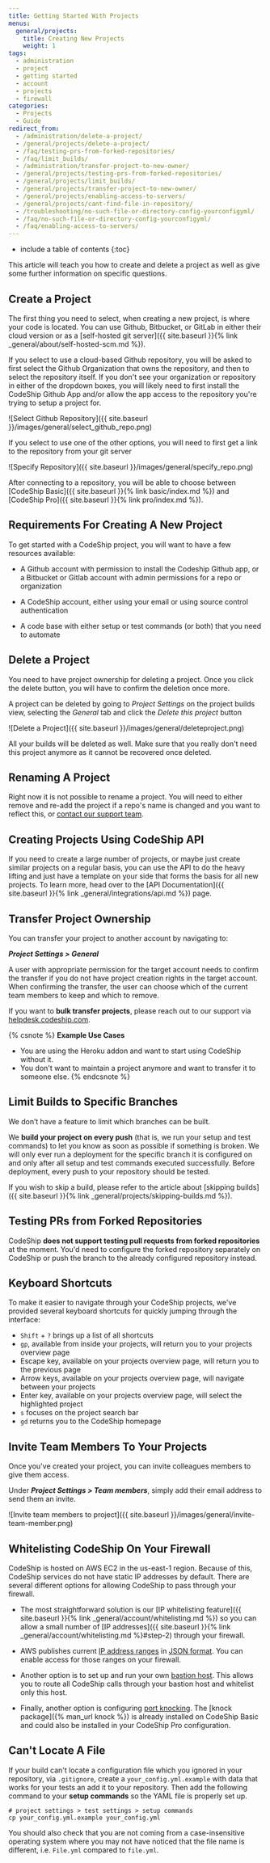```yaml
---
title: Getting Started With Projects
menus:
  general/projects:
    title: Creating New Projects
    weight: 1
tags:
  - administration
  - project
  - getting started
  - account
  - projects
  - firewall
categories:
  - Projects
  - Guide
redirect_from:
  - /administration/delete-a-project/
  - /general/projects/delete-a-project/
  - /faq/testing-prs-from-forked-repositories/
  - /faq/limit_builds/
  - /administration/transfer-project-to-new-owner/
  - /general/projects/testing-prs-from-forked-repositories/
  - /general/projects/limit_builds/
  - /general/projects/transfer-project-to-new-owner/
  - /general/projects/enabling-access-to-servers/
  - /general/projects/cant-find-file-in-repository/
  - /troubleshooting/no-such-file-or-directory-config-yourconfigyml/
  - /faq/no-such-file-or-directory-config-yourconfigyml/
  - /faq/enabling-access-to-servers/
---
```


* include a table of contents
{:toc}

This article will teach you how to create and delete a project as well as give some further information on specific questions.

## Create a Project

The first thing you need to select, when creating a new project, is where your code is located. You can use Github, Bitbucket, or GitLab in either their cloud version or as a [self-hosted git server]({{ site.baseurl }}{% link _general/about/self-hosted-scm.md %}).

If you select to use a cloud-based Github repository, you will be asked to first select the Github Organization that owns the repository, and then to select the repository itself. If you don't see your organization or repository in either of the dropdown boxes, you will likely need to first install the CodeShip Github App and/or allow the app access to the repository you're trying to setup a project for.

![Select Github Repository]({{ site.baseurl }}/images/general/select_github_repo.png)

If you select to use one of the other options, you will need to first get a link to the repository from your git server

![Specify Repository]({{ site.baseurl }}/images/general/specify_repo.png)

After connecting to a repository, you will be able to choose between [CodeShip Basic]({{ site.baseurl }}{% link basic/index.md %}) and [CodeShip Pro]({{ site.baseurl }}{% link pro/index.md %}).

## Requirements For Creating A New Project

To get started with a CodeShip project, you will want to have a few resources available:

- A Github account with permission to install the Codeship Github app, or a Bitbucket or Gitlab account with admin permissions for a repo or organization

- A CodeShip account, either using your email or using source control authentication

- A code base with either setup or test commands (or both) that you need to automate

## Delete a Project
You need to have project ownership for deleting a project. Once you click the delete button, you will have to confirm the deletion once more.

 A project can be deleted by going to _Project Settings_ on the project builds view, selecting the _General_ tab and click the _Delete this project_ button

![Delete a Project]({{ site.baseurl }}/images/general/deleteproject.png)

All your builds will be deleted as well. Make sure that you really don't need this project anymore as it cannot be recovered once deleted.

## Renaming A Project
Right now it is not possible to rename a project. You will need to either remove and re-add the project if a repo's name is changed and you want to reflect this, or [contact our support team](email:helpdesk@CodeShip.com).

## Creating Projects Using CodeShip API

If you need to create a large number of projects, or maybe just create similar projects on a regular basis, you can use the API to do the heavy lifting and just have a template on your side that forms the basis for all new projects. To learn more, head over to the [API Documentation]({{ site.baseurl }}{% link _general/integrations/api.md %}) page.

## Transfer Project Ownership
You can transfer your project to another account by navigating to:

***Project Settings > General***

A user with appropriate permission for the target account needs to confirm the transfer if you do not have project creation rights in the target account. When confirming the transfer, the user can choose which of the current team members to keep and which to remove.

If you want to **bulk transfer projects**, please reach out to our support via [helpdesk.codeship.com](https://helpdesk.codeship.com).

{% csnote  %}
**Example Use Cases**
* You are using the Heroku addon and want to start using CodeShip without it.
* You don't want to maintain a project anymore and want to transfer it to someone else.
{% endcsnote %}

## Limit Builds to Specific Branches
We don’t have a feature to limit which branches can be built.

We **build your project on every push** (that is, we run your setup and test commands) to let you know as soon as possible if something is broken. We will only ever run a deployment for the specific branch it is configured on and only after all setup and test commands executed successfully. Before deployment, every push to your repository should be tested.

If you wish to skip a build, please refer to the article about [skipping builds]({{ site.baseurl }}{% link _general/projects/skipping-builds.md %}).

## Testing PRs from Forked Repositories

CodeShip **does not support testing pull requests from forked repositories** at the moment. You'd need to configure the forked repository separately on CodeShip or push the branch to the already configured repository instead.

## Keyboard Shortcuts

To make it easier to navigate through your CodeShip projects, we've provided several keyboard shortcuts for quickly jumping through the interface:

- `Shift` + `?` brings up a list of all shortcuts
- `gp`, available from inside your projects, will return you to your projects overview page
- Escape key, available on your projects overview page, will return you to the previous page
- Arrow keys, available on your projects overview page, will navigate between your projects
- Enter key, available on your projects overview page, will select the highlighted project
- `s` focuses on the project search bar
- `gd` returns you to the CodeShip homepage

## Invite Team Members To Your Projects

Once you've created your project, you can invite colleagues members to give them access.

Under ***Project Settings > Team members***, simply add their email address to send them an invite.

![Invite team members to project]({{ site.baseurl }}/images/general/invite-team-member.png)

## Whitelisting CodeShip On Your Firewall

CodeShip is hosted on AWS EC2 in the us-east-1 region. Because of this, CodeShip services do not have static IP addresses by default. There are several different options for allowing CodeShip to pass through your firewall.

* The most straightforward solution is our [IP whitelisting feature]({{ site.baseurl }}{% link _general/account/whitelisting.md %}) so you can allow a small number of [IP addresses]({{ site.baseurl }}{% link _general/account/whitelisting.md %}#step-2) through your firewall.

* AWS publishes current [IP address ranges](https://docs.aws.amazon.com/general/latest/gr/aws-ip-ranges.html) in [JSON format](https://ip-ranges.amazonaws.com/ip-ranges.json). You can enable access for those ranges on your firewall.

* Another option is to set up and run your own [bastion host](https://en.wikipedia.org/wiki/Bastion_host). This allows you to route all CodeShip calls through your bastion host and whitelist only this host.

* Finally, another option is configuring [port knocking](https://help.ubuntu.com/community/PortKnocking). The [knock package]({% man_url knock %}) is already installed on CodeShip Basic and could also be installed in your CodeShip Pro configuration.

## Can't Locate A File

If your build can't locate a configuration file which you ignored in your repository, via `.gitignore`, create a `your_config.yml.example` with data that works for your tests an add it to your repository. Then add the following command to your **setup commands** so the YAML file is properly set up.

```shell
# project settings > test settings > setup commands
cp your_config.yml.example your_config.yml
```

You should also check that you are not coming from a case-insensitive operating system where you may not have noticed that the file name is different, i.e. `File.yml` compared to `file.yml`.

